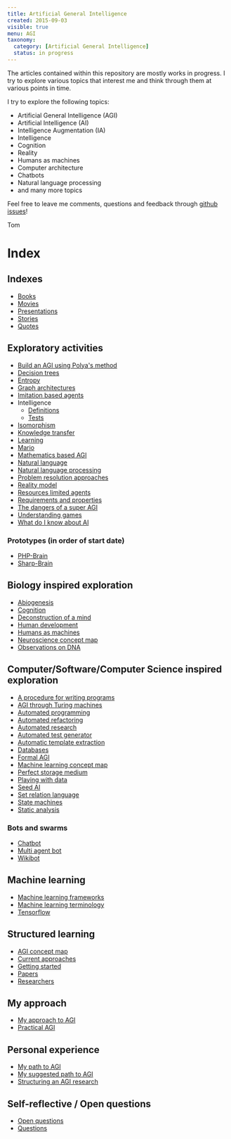 ```yaml
---
title: Artificial General Intelligence
created: 2015-09-03
visible: true
menu: AGI
taxonomy:
  category: [Artificial General Intelligence]
  status: in progress
---
```


The articles contained within this repository are mostly works in progress. I try to explore various topics that interest me and think through them at various points in time.

I try to explore the following topics:

* Artificial General Intelligence (AGI)
* Artificial Intelligence (AI)
* Intelligence Augmentation (IA)
* Intelligence
* Cognition
* Reality
* Humans as machines
* Computer architecture
* Chatbots
* Natural language processing
* and many more topics

Feel free to leave me comments, questions and feedback through [github issues](https://github.com/tomzx/blog.tomrochette.com-content/issues)!

Tom

# Index

## Indexes

* [Books](books)
* [Movies](movies)
* [Presentations](presentations)
* [Stories](stories)
* [Quotes](quotes)

## Exploratory activities

* [Build an AGI using Polya's method](build-an-agi-using-polya-method)
* [Decision trees](https://github.com/tomzx/decision-trees)
* [Entropy](entropy)
* [Graph architectures](graph-architectures)
* [Imitation based agents](imitation-based-agents)
* Intelligence
	* [Definitions](intelligence/definitions)
	* [Tests](intelligence/tests)
* [Isomorphism](isomorphism)
* [Knowledge transfer](knowledge-transfer)
* [Learning](learning)
* [Mario](mario)
* [Mathematics based AGI](mathematics-based-agi)
* [Natural language](natural-language)
* [Natural language processing](natural-language-processing)
* [Problem resolution approaches](problem-resolution-approaches)
* [Reality model](reality-model)
* [Resources limited agents](resources-limited-agents)
* [Requirements and properties](requirements-and-properties)
* [The dangers of a super AGI](the-dangers-of-a-super-agi)
* [Understanding games](understanding-games)
* [What do I know about AI](what-do-i-know-about-ai)

### Prototypes (in order of start date)

* [PHP-Brain](prototypes/php-brain)
* [Sharp-Brain](prototypes/sharp-brain)

## Biology inspired exploration

* [Abiogenesis](abiogenesis)
* [Cognition](cognition)
* [Deconstruction of a mind](deconstruction-of-a-mind)
* [Human development](human-development)
* [Humans as machines](humans-as-machines)
* [Neuroscience concept map](https://github.com/tomzx/neuroscience-concept-map)
* [Observations on DNA](observations-on-dna)

## Computer/Software/Computer Science inspired exploration

* [A procedure for writing programs](a-procedure-for-writing-programs)
* [AGI through Turing machines](agi-through-turing-machines)
* [Automated programming](automated-programming)
* [Automated refactoring](automated-refactoring)
* [Automated research](automated-research)
* [Automated test generator](automated-test-generator)
* [Automatic template extraction](automatic-template-extraction)
* [Databases](databases)
* [Formal AGI](formal-agi)
* [Machine learning concept map](https://github.com/tomzx/machine-learning-concept-map)
* [Perfect storage medium](perfect-storage-medium)
* [Playing with data](playing-with-data)
* [Seed AI](seed-ai)
* [Set relation language](set-relation-language)
* [State machines](state-machines)
* [Static analysis](static-analysis)

### Bots and swarms

* [Chatbot](chatbot)
* [Multi agent bot](multi-agent-bot)
* [Wikibot](wikibot)

## Machine learning

* [Machine learning frameworks](machine-learning-frameworks)
* [Machine learning terminology](machine-learning-terminology)
* [Tensorflow](tensorflow)

## Structured learning

* [AGI concept map](https://github.com/tomzx/agi-concept-map)
* [Current approaches](current-approaches)
* [Getting started](getting-started)
* [Papers](papers)
* [Researchers](researchers)

## My approach

* [My approach to AGI](my-approach-to-agi)
* [Practical AGI](practical-agi)

## Personal experience

* [My path to AGI](my-path-to-agi)
* [My suggested path to AGI](my-suggested-path-to-agi)
* [Structuring an AGI research](structuring-an-agi-research)

## Self-reflective / Open questions

* [Open questions](open-questions)
* [Questions](questions)